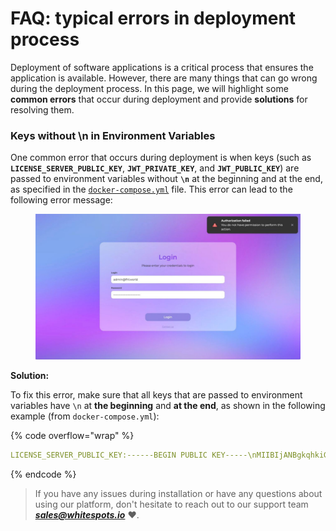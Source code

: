 # FAQ: typical errors in deployment process

Deployment of software applications is a critical process that ensures the application is available. However, there are many things that can go wrong during the deployment process. In this page, we will highlight some **common errors** that occur during deployment and provide **solutions** for resolving them.

### Keys without \n in Environment Variables

One common error that occurs during deployment is when keys (such as **`LICENSE_SERVER_PUBLIC_KEY`**, **`JWT_PRIVATE_KEY`**, and **`JWT_PUBLIC_KEY`**) are passed to environment variables without **`\n`** at the beginning and at the end, as specified in the [`docker-compose.yml`](https://gitlab.com/whitespots-public/appsec-portal/-/blob/main/docker-compose.yml) file. This error can lead to the following error message:

<figure><img src="../../.gitbook/assets/telegram-cloud-photo-size-2-5264822636184192889-y.jpg" alt=""><figcaption></figcaption></figure>

**Solution:**

To fix this error, make sure that all keys that are passed to environment variables have `\n` at **the beginning** and **at the end**, as shown in the following example (from `docker-compose.yml`):

{% code overflow="wrap" %}
```yaml
LICENSE_SERVER_PUBLIC_KEY:------BEGIN PUBLIC KEY-----\nMIIBIjANBgkqhkiG9w0BAQEFAAOCAQ8AMIIBCgKCAQEA1FNL5uDzHbXyxgpTbVfE\nXtSn9yjo4wVRTllv8sUHmOCRfDWi7jMtRllIrZODbdPXy1qpfDAJjCw/8mRGR1QZ\nPPjUvcHT2cHFmYqjnO7jt3ywls8Sq+x2R6rG4EonKTWxJ27CoM6q8pl4z/Oqea9t\nwy9DQB9lTUipWLGGWenRtURt5YniGe6mLl/GFX1NVbDZOv7q+N/lHyBu/jFoWnnA\nfuqh9NzFM8yh+h81m+IXqFEU/4y9GRYHx2TKfCg36kYkEHF84DhV8DAiC+wmQbI5\nXNmlBHaW3yIiSnUWqC/QVlsdd8edXKh3pnpLsZ8+4Ni0+3+bV6UXtKUXD4oE2xAT\nvwIDAQAB\n-----END PUBLIC KEY-----
```
{% endcode %}

> If you have any issues during installation or have any questions about using our platform, don't hesitate to reach out to our support team _**sales@whitespots.io**_ :heart:.
